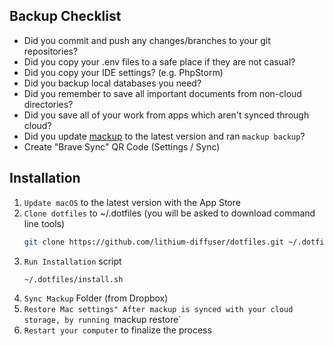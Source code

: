 
## Backup Checklist

- Did you commit and push any changes/branches to your git repositories?
- Did you copy your .env files to a safe place if they are not casual?
- Did you copy your IDE settings? (e.g. PhpStorm)
- Did you backup local databases you need?
- Did you remember to save all important documents from non-cloud directories?
- Did you save all of your work from apps which aren't synced through cloud?
- Did you update [mackup](https://github.com/lra/mackup) to the latest version and ran `mackup backup`?
- Create "Brave Sync" QR Code (Settings / Sync)

## Installation

1. `Update macOS` to the latest version with the App Store
2. `Clone dotfiles` to ~/.dotfiles (you will be asked to download command line tools)
    ```zsh
    git clone https://github.com/lithium-diffuser/dotfiles.git ~/.dotfiles
    ```
3. `Run Installation` script
    ```zsh
    ~/.dotfiles/install.sh
    ```
4. `Sync Mackup` Folder (from Dropbox)
5. `Restore Mac settings" After mackup is synced with your cloud storage, by running `mackup restore`
6. `Restart your computer` to finalize the process
